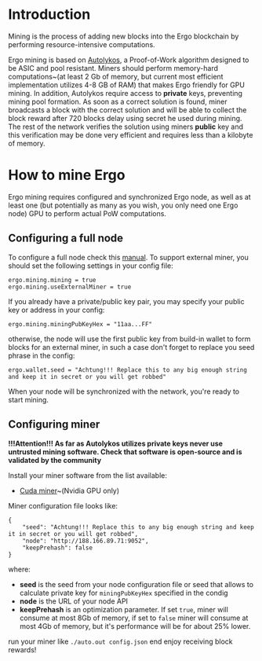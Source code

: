 # Introduction

Mining is the process of adding new blocks into the Ergo blockchain by performing resource-intensive computations. 

Ergo mining is based on [Autolykos](https://docs.ergoplatform.com/ErgoPow.pdf), a Proof-of-Work algorithm designed to be ASIC and pool resistant. Miners should perform memory-hard computations~(at least 2 Gb of memory, but current most efficient implementation utilizes 4-8 GB of RAM) that makes Ergo friendly for GPU mining. In addition, Autolykos require access to **private** keys, preventing mining pool formation. As soon as a correct solution is found, miner broadcasts a block with the correct solution and will be able to collect the block reward after 720 blocks delay using secret he used during mining. The rest of the network verifies the solution using miners **public** key and this verification may be done very efficient and requires less than a kilobyte of memory.

# How to mine Ergo

Ergo mining requires configured and synchronized Ergo node, as well as at least one (but potentially as many as you wish, you only need one Ergo node) GPU to perform actual PoW computations.

## Configuring a full node

To configure a full node check this [manual](https://github.com/ergoplatform/ergo/wiki/Set-up-a-full-node). To support external miner, you should set the following settings in your config file:
```
ergo.mining.mining = true
ergo.mining.useExternalMiner = true
```

If you already have a private/public key pair, you may specify your public key or address in your config:
```
ergo.mining.miningPubKeyHex = "11aa...FF"
```
otherwise, the node will use the first public key from build-in wallet to form blocks for an external miner, in such a case don't forget to replace you seed phrase in the config:
```
ergo.wallet.seed = "Achtung!!! Replace this to any big enough string and keep it in secret or you will get robbed"
```
When your node will be synchronized with the network, you're ready to start mining.

## Configuring miner

**!!!Attention!!! As far as Autolykos utilizes private keys never use untrusted mining software. Check that software is open-source and is validated by the community**

Install your miner software from the list available:
- [Cuda miner](https://github.com/ergoplatform/cuda-miner)~(Nvidia GPU only)

Miner configuration file looks like:
```
{
    "seed": "Achtung!!! Replace this to any big enough string and keep it in secret or you will get robbed", 
    "node": "http://188.166.89.71:9052",
    "keepPrehash": false
}
```
where:
- **seed** is the seed from your node configuration file or seed that allows to calculate private key for `miningPubKeyHex` specified in the condig
- **node** is the URL of your node API
- **keepPrehash** is an optimization parameter. If set `true`, miner will consume at most 8Gb of memory, if set to `false` miner will consume at most 4Gb of memory, but it's performance will be for about 25% lower.

run your miner like `./auto.out config.json` end enjoy receiving block rewards!




